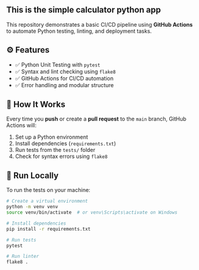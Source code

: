 ## This is the simple calculator python app

This repository demonstrates a basic CI/CD pipeline using **GitHub Actions** to automate Python testing, linting, and deployment tasks.

## ⚙️ Features

- ✅ Python Unit Testing with `pytest`
- ✅ Syntax and lint checking using `flake8`
- ✅ GitHub Actions for CI/CD automation
- ✅ Error handling and modular structure

## 🚀 How It Works

Every time you **push** or create a **pull request** to the `main` branch, GitHub Actions will:

1. Set up a Python environment
2. Install dependencies (`requirements.txt`)
3. Run tests from the `tests/` folder
4. Check for syntax errors using `flake8`

## 🧪 Run Locally

To run the tests on your machine:

```bash
# Create a virtual environment
python -m venv venv
source venv/bin/activate  # or venv\Scripts\activate on Windows

# Install dependencies
pip install -r requirements.txt

# Run tests
pytest

# Run linter
flake8 .
